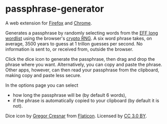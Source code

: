# passphrase-generator

A web extension for [Firefox](https://addons.mozilla.org/en-US/firefox/addon/passphrase-generator/)
and [Chrome](https://chrome.google.com/webstore/detail/passphrase-generator/iliehbhfgfbjllfhhbbceochgmkkhpcb).

Generates a passphrase by randomly selecting words from the [EFF long wordlist](https://www.eff.org/deeplinks/2016/07/new-wordlists-random-passphrases)
using the browser's [crypto RNG](https://developer.mozilla.org/en-US/docs/Web/API/RandomSource/getRandomValues).
A six word phrase takes, on average, 3500 years to guess at 1 trillon guesses per second.
No information is sent to, or received from, outside the browser.

Click the dice icon to generate the passphrase,
then drag and drop the phrase where you want.
Alternatively, you can copy and paste the phrase.
Other apps, however, can then read your passphrase from the clipboard, making copy and paste less secure.

In the options page you can select
* how long the passphrase will be (by default 6 words),
* if the phrase is automatically copied to your clipboard (by default it is not).

Dice icon by [Gregor Cresnar](http://www.flaticon.com/authors/gregor-cresnar)
from [Flaticon](http://www.flaticon.com).
Licensed by [CC 3.0 BY](http://creativecommons.org/licenses/by/3.0/).
